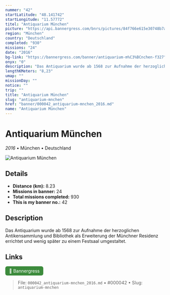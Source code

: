 ```yaml
---
nummer: "42"
startLatitude: "48.141742"
startLongitude: "11.57772"
titel: "Antiquarium München"
picture: "https://api.bannergress.com/bnrs/pictures/84f766e615e30748b7ad56ec92a8e957"
region: "München"
country: "Deutschland"
completed: "930"
missions: "24"
date: "2016"
bg-link: "https://bannergress.com/banner/antiquarium-m%C3%BCnchen-f327"
onyx: "0"
description: "Das Antiquarium wurde ab 1568 zur Aufnahme der herzoglichen Antikensammlung und Bibliothek als Erweiterung der Münchner Residenz errichtet und wenig später zu einem Festsaal umgestaltet."
lengthKMeters: "8,23"
umap: ""
missionDay: ""
notice: ""
trip: ""
title: "Antiquarium München"
slug: "antiquarium-mnchen"
href: "banner/000042_antiquarium-mnchen_2016.md"
name: "Antiquarium München"
---
```

# Antiquarium München

*2016* • München • Deutschland

![Antiquarium München](https://api.bannergress.com/bnrs/pictures/84f766e615e30748b7ad56ec92a8e957)



## Details
- **Distance (km):** 8.23
- **Missions in banner:** 24
- **Total missions completed:** 930
- **This is my banner no.:** 42



## Description
Das Antiquarium wurde ab 1568 zur Aufnahme der herzoglichen Antikensammlung und Bibliothek als Erweiterung der Münchner Residenz errichtet und wenig später zu einem Festsaal umgestaltet.



## Links
<a href="https://bannergress.com/banner/antiquarium-m%C3%BCnchen-f327" target="_blank" style="display:inline-block;margin-right:8px;padding:6px 12px;background:#3c8b3c;color:#fff;text-decoration:none;border-radius:6px;">🔗 Bannergress</a>



> File: `000042_antiquarium-mnchen_2016.md`
> • #000042
> • Slug: `antiquarium-mnchen`
